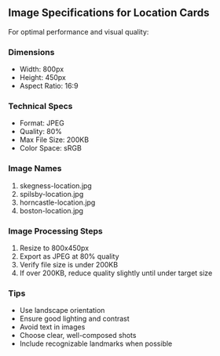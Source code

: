 ## Image Specifications for Location Cards

For optimal performance and visual quality:

### Dimensions
- Width: 800px
- Height: 450px
- Aspect Ratio: 16:9

### Technical Specs
- Format: JPEG
- Quality: 80%
- Max File Size: 200KB
- Color Space: sRGB

### Image Names
1. skegness-location.jpg
2. spilsby-location.jpg
3. horncastle-location.jpg
4. boston-location.jpg

### Image Processing Steps
1. Resize to 800x450px
2. Export as JPEG at 80% quality
3. Verify file size is under 200KB
4. If over 200KB, reduce quality slightly until under target size

### Tips
- Use landscape orientation
- Ensure good lighting and contrast
- Avoid text in images
- Choose clear, well-composed shots
- Include recognizable landmarks when possible
